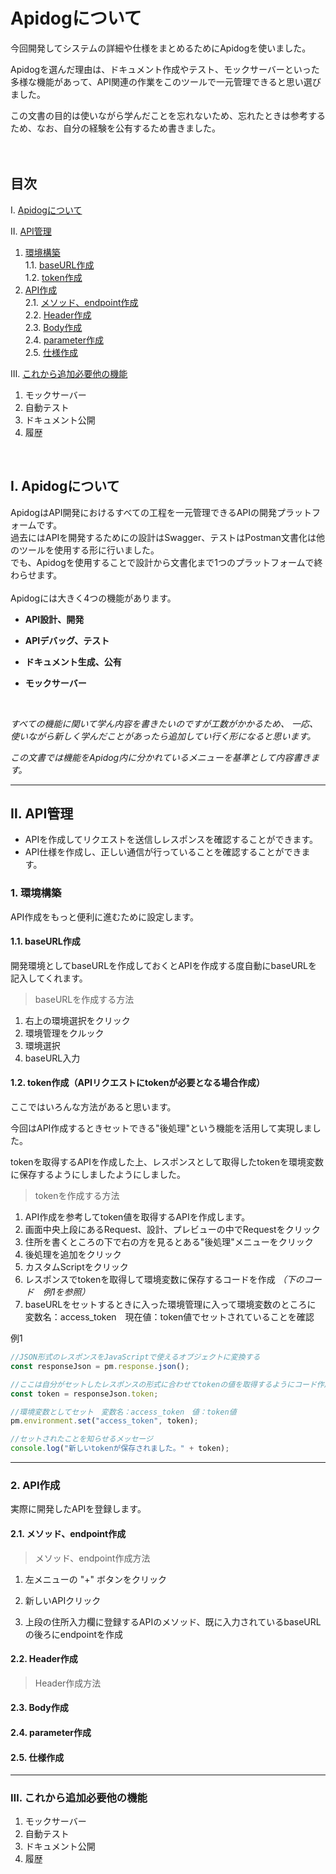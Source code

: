 # Apidogについて

今回開発してシステムの詳細や仕様をまとめるためにApidogを使いました。

Apidogを選んだ理由は、ドキュメント作成やテスト、モックサーバーといった多様な機能があって、API関連の作業をこのツールで一元管理できると思い選びました。

この文書の目的は使いながら学んだことを忘れないため、忘れたときは参考するため、なお、自分の経験を公有するため書きました。
</br>
</br>
</br>

## 目次

Ⅰ. [Apidogについて](#ⅰ-apidogについて)

Ⅱ. [API管理](#ⅱ-api管理)

1. [環境構築](#1-環境構築)</br>
1.1. [baseURL作成](#11-baseurl作成)</br>
1.2. [token作成](#12-token作成)
2. [API作成](#2-api作成)</br>
2.1. [メソッド、endpoint作成](#21-メソッドendpoint作成)</br>
2.2. [Header作成](#22-header作成)</br>
2.3. [Body作成](#23-body作成)</br>
2.4. [parameter作成](#24-parameter作成)</br>
2.5. [仕様作成](#25-仕様作成)

Ⅲ. [これから追加必要他の機能](#ⅲ-これから追加必要他の機能)

1. モックサーバー
2. 自動テスト
3. ドキュメント公開
4. 履歴
</br>

## Ⅰ. Apidogについて

ApidogはAPI開発におけるすべての工程を一元管理できるAPIの開発プラットフォームです。</br>
過去にはAPIを開発するためにの設計はSwagger、テストはPostman文書化は他のツールを使用する形に行いました。</br>
でも、Apidogを使用することで設計から文書化まで1つのプラットフォームで終わらせます。</br>
</br>
Apidogには大きく4つの機能があります。
</br>
- **API設計、開発**

- **APIデバッグ、テスト**

- **ドキュメント生成、公有**

- **モックサーバー**

</br>

*すべての機能に関いて学ん内容を書きたいのですが工数がかかるため、*
*一応、使いながら新しく学んだことがあったら追加してい行く形になると思います。*

*この文書では機能をApidog内に分かれているメニューを基準として内容書きます。*

***

## Ⅱ. API管理

- APIを作成してリクエストを送信しレスポンスを確認することができます。
- API仕様を作成し、正しい通信が行っていることを確認することができます。

### 1. 環境構築

API作成をもっと便利に進むために設定します。

#### 1.1. baseURL作成

開発環境としてbaseURLを作成しておくとAPIを作成する度自動にbaseURLを記入してくれます。

> baseURLを作成する方法

1. 右上の環境選択をクリック
2. 環境管理をクルック
3. 環境選択
4. baseURL入力

#### 1.2. token作成（APIリクエストにtokenが必要となる場合作成）

ここではいろんな方法があると思います。

今回はAPI作成するときセットできる"後処理"という機能を活用して実現しました。

tokenを取得するAPIを作成した上、レスポンスとして取得したtokenを環境変数に保存するようにしましたようにしました。

> tokenを作成する方法

1. API作成を参考してtoken値を取得するAPIを作成します。
2. 画面中央上段にあるRequest、設計、プレビューの中でRequestをクリック
3. 住所を書くところの下で右の方を見るとある"後処理"メニューをクリック
4. 後処理を追加をクリック
5. カスタムScriptをクリック
6. レスポンスでtokenを取得して環境変数に保存するコードを作成 *（下のコード　例1を参照）*
7. baseURLをセットするときに入った環境管理に入って環境変数のところに　変数名：access_token　現在値：token値でセットされていることを確認

例1

```javascript
//JSON形式のレスポンスをJavaScriptで使えるオブジェクトに変換する
const responseJson = pm.response.json();

//ここは自分がセットしたレスポンスの形式に合わせてtokenの値を取得するようにコード作成
const token = responseJson.token;

//環境変数としてセット　変数名：access_token　値：token値
pm.environment.set("access_token", token);

//セットされたことを知らせるメッセージ
console.log("新しいtokenが保存されました。" + token);
```

***

### 2. API作成

実際に開発したAPIを登録します。

#### 2.1. メソッド、endpoint作成

> メソッド、endpoint作成方法

1. 左メニューの "+" ボタンをクリック

2. 新しいAPIクリック

3. 上段の住所入力欄に登録するAPIのメソッド、既に入力されているbaseURLの後ろにendpointを作成

#### 2.2. Header作成

> Header作成方法



#### 2.3. Body作成

#### 2.4. parameter作成

#### 2.5. 仕様作成

***

### Ⅲ. これから追加必要他の機能

1. モックサーバー
2. 自動テスト
3. ドキュメント公開
4. 履歴

































